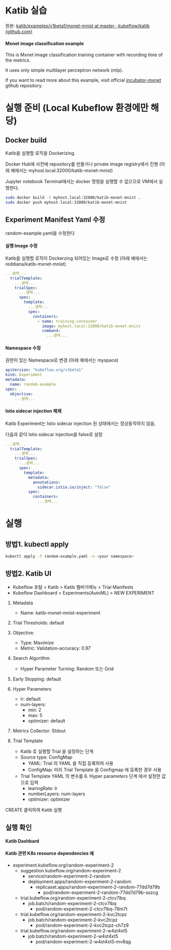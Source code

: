 # Katib 실습

원본: [katib/examples/v1beta1/mxnet-mnist at master · kubeflow/katib (github.com)](https://github.com/kubeflow/katib/tree/master/examples/v1beta1/)

#### Mxnet image classification example

This is Mxnet image classification training container with recording time of the metrics.

It uses only simple multilayer perceptron network (mlp).

If you want to read more about this example, visit official [incubator-mxnet](https://github.com/apache/incubator-mxnet/tree/master/example/image-classification) github repository.

# 실행 준비 (Local Kubeflow 환경에만 해당)

## Docker build

Katib을 실행할 로직을 Dockerizing.

Docker Hub에 사전에 repository를 만들거나 private image registry에서 진행 (아래 예에서는 myhost.local:32000/katib-mxnet-mnist)

Jupyter notebook Terminal에서는 docker 명령을 실행할 수 없으므로 VM에서 실행한다.

```bash
sudo docker build -t myhost.local:32000/katib-mxnet-mnist .
sudo docker push myhost.local:32000/katib-mxnet-mnist
```

## Experiment Manifest Yaml 수정

random-example.yaml을 수정한다

#### 실행 Image 수정

Katib을 실행할 로직이 Dockerzing 되어있는 Image로 수정 (아래 예에서는 reddiana/katib-mxnet-mnist)

```yaml
...생략...
  trialTemplate:
    ...생략...
    trialSpec:
      ...생략...
      spec:
        template:
          ...생략...
          spec:
            containers:
              - name: training-container
                image: myhost.local:32000/katib-mxnet-mnist
                command:
                  ...생략...
```

#### Namespace 수정

권한이 있는 Namespace로 변경 (아래 예에서는 myspace)

```yaml
apiVersion: "kubeflow.org/v1beta1"
kind: Experiment
metadata:
  name: random-example
spec:
  objective:       
    ...생략...
```

#### Istio sidecar injection 해제

Katib Experiment는 Istio sidecar injection 된 상태에서는 정상동작하지 않음.

다음과 같이 Istio sidecar injection을 false로 설정

```yaml
...생략...
  trialTemplate:
    ...생략...
    trialSpec:
      ...생략...
      spec:
        template:
          metadata:
            annotations:
              sidecar.istio.io/inject: "false"
          spec:
            containers:
              ...생략...
```

# 실행

## 방법1. kubectl apply

```bash
kubectl apply -f random-example.yaml -n <your namespace>
```

## 방법2. Katib UI 

- Kubeflow 포털 > Katib > Katib 햄버거메뉴 > Trial Manifests
- Kubeflow Dashboard > Experiments(AutoML) > NEW EXPERIMENT 

1. Metadata
    - Name: katib-mxnet-mnist-experiment
2. Trial Thresholds: default
3. Objective:
    - Type: Maximize
    - Metric: Validation-accuracy: 0.97
    
4. Search Algorithm
    - Hyper Parameter Turning: Random 또는 Grid

5. Early Stopping: default
6. Hyper Parameters
    - lr: default
    - num-layers: 
      - min: 2
      - max: 5
      - optimizer: default
7. Metrics Collector: Stdout
8. Trial Template
    - Katib 로 실행할 Trial 을 설정하는 단계
    - Source type: ConfigMap 
      - YAML: Trial 의 YAML 을 직접 등록하여 사용
      - ConfigMap: 미리 Trial Template 을 Configmap 에 등록한 경우 사용
    - Trial Template YAML 의 변수를 6. Hyper parameters 단계 에서 설정한 값으로 입력
      - learingRate: lr
      - numberLayers: num-layers
      - optimizer: optimizer

CREATE 클릭하여 Katib 실행


## 실행 확인

#### Katib Dashbard

#### Katib 관련 K8s resource dependencies 예

- experiment.kubeflow.org/random-experiment-2
  - suggestion.kubeflow.org/random-experiment-2
    - service/random-experiment-2-random
    - deployment.apps/random-experiment-2-random
      - replicaset.apps/random-experiment-2-random-77dd7d79b
        - pod/random-experiment-2-random-77dd7d79b-sszcg
  - trial.kubeflow.org/random-experiment-2-ctcv7lbq
    - job.batch/random-experiment-2-ctcv7lbq
      - pod/random-experiment-2-ctcv7lbq-78m7t
  - trial.kubeflow.org/random-experiment-2-kvc2tcpz
    - job.batch/random-experiment-2-kvc2tcpz
      - pod/random-experiment-2-kvc2tcpz-ch7z9
  - trial.kubeflow.org/random-experiment-2-w4st4xt5
    - job.batch/random-experiment-2-w4st4xt5
      - pod/random-experiment-2-w4st4xt5-mv8qg

